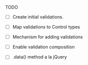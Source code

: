 TODO

- [ ] Create initial validations.
- [ ] Map validations to Control types
- [ ] Mechanism for adding validations
- [ ] Enable validation composition

- [ ] .data() method a la jQuery
